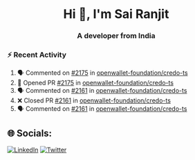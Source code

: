 <h1 align="center">Hi 👋, I'm Sai Ranjit</h1>
<h3 align="center">A developer from India</h3>

### :zap: Recent Activity

<!--START_SECTION:activity-->
1. 🗣 Commented on [#2175](https://github.com/openwallet-foundation/credo-ts/pull/2175#issuecomment-2632952448) in [openwallet-foundation/credo-ts](https://github.com/openwallet-foundation/credo-ts)
2. 💪 Opened PR [#2175](https://github.com/openwallet-foundation/credo-ts/pull/2175) in [openwallet-foundation/credo-ts](https://github.com/openwallet-foundation/credo-ts)
3. 🗣 Commented on [#2161](https://github.com/openwallet-foundation/credo-ts/pull/2161#issuecomment-2625096659) in [openwallet-foundation/credo-ts](https://github.com/openwallet-foundation/credo-ts)
4. ❌ Closed PR [#2161](https://github.com/openwallet-foundation/credo-ts/pull/2161) in [openwallet-foundation/credo-ts](https://github.com/openwallet-foundation/credo-ts)
5. 🗣 Commented on [#2161](https://github.com/openwallet-foundation/credo-ts/pull/2161#issuecomment-2621452040) in [openwallet-foundation/credo-ts](https://github.com/openwallet-foundation/credo-ts)
<!--END_SECTION:activity-->

## 🌐 Socials:
[![LinkedIn](https://img.shields.io/badge/LinkedIn-%230077B5.svg?logo=linkedin&logoColor=white)](https://linkedin.com/in/sairanjit) [![Twitter](https://img.shields.io/badge/Twitter-%231DA1F2.svg?logo=Twitter&logoColor=white)](https://twitter.com/sairanjit_) 
